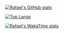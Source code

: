 

[![Rafael's GitHub stats](https://github-readme-stats.vercel.app/api?username=Rafael-de-Sa&show_icons=true&theme=tokyonight)](https://github.com/anuraghazra/github-readme-stats)

[![Top Langs](https://github-readme-stats.vercel.app/api/top-langs/?username=Rafael-de-Sa&theme=tokyonight&layout=compact)](https://github.com/anuraghazra/github-readme-stats)

[![Rafael's WakaTime stats](https://github-readme-stats.vercel.app/api/wakatime?username=rafaeldesa&theme=tokyonight)](https://github.com/anuraghazra/github-readme-stats)

<!--
**Rafael-de-Sa/Rafael-de-Sa** is a ✨ _special_ ✨ repository because its `README.md` (this file) appears on your GitHub profile.

Here are some ideas to get you started:

- 🔭 I’m currently working on ...
- 🌱 I’m currently learning ...
- 👯 I’m looking to collaborate on ...
- 🤔 I’m looking for help with ...
- 💬 Ask me about ...
- 📫 How to reach me: ...
- 😄 Pronouns: ...
- ⚡ Fun fact: ...
-->
